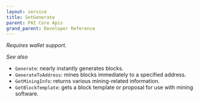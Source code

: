 ```yaml
---
layout: service
title: SetGenerate
parent: PAI Core Apis
grand_parent: Developer Reference
---
```



*Requires wallet support.*


*See also*

* `Generate`: nearly instantly generates blocks.
* `GenerateToAddress`: mines blocks immediately to a specified address.
* `GetMiningInfo`: returns various mining-related information.
* `GetBlockTemplate`: gets a block template or proposal for use with mining software.
